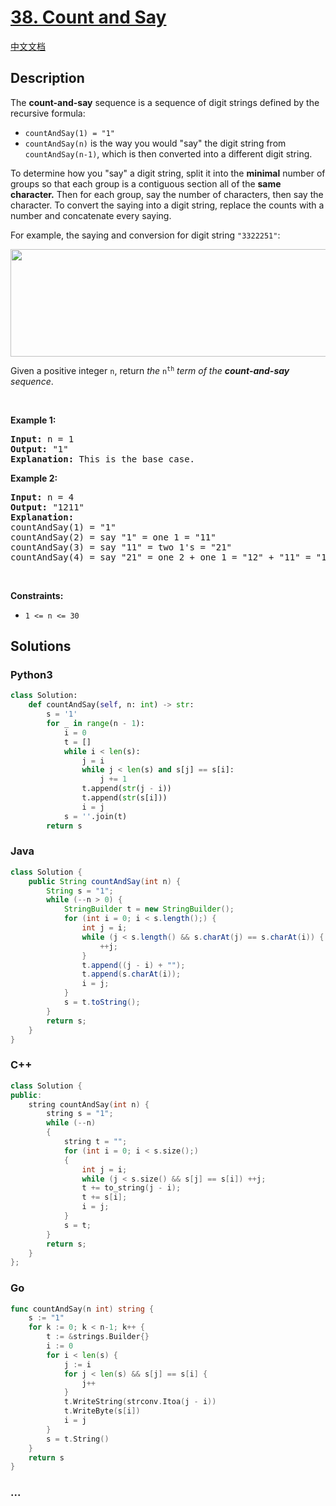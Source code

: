 # [38. Count and Say](https://leetcode.com/problems/count-and-say)

[中文文档](/solution/0000-0099/0038.Count%20and%20Say/README.md)

## Description

<p>The <strong>count-and-say</strong> sequence is a sequence of digit strings defined by the recursive formula:</p>

<ul>
	<li><code>countAndSay(1) = &quot;1&quot;</code></li>
	<li><code>countAndSay(n)</code> is the way you would &quot;say&quot; the digit string from <code>countAndSay(n-1)</code>, which is then converted into a different digit string.</li>
</ul>

<p>To determine how you &quot;say&quot; a digit string, split it into the <strong>minimal</strong> number of groups so that each group is a contiguous section all of the <strong>same character.</strong> Then for each group, say the number of characters, then say the character. To convert the saying into a digit string, replace the counts with a number and concatenate every saying.</p>

<p>For example, the saying and conversion for digit string <code>&quot;3322251&quot;</code>:</p>
<img alt="" src="https://fastly.jsdelivr.net/gh/doocs/leetcode@main/solution/0000-0099/0038.Count%20and%20Say/images/countandsay.jpg" style="width: 581px; height: 172px;" />
<p>Given a positive integer <code>n</code>, return <em>the </em><code>n<sup>th</sup></code><em> term of the <strong>count-and-say</strong> sequence</em>.</p>

<p>&nbsp;</p>
<p><strong>Example 1:</strong></p>

<pre>
<strong>Input:</strong> n = 1
<strong>Output:</strong> &quot;1&quot;
<strong>Explanation:</strong> This is the base case.
</pre>

<p><strong>Example 2:</strong></p>

<pre>
<strong>Input:</strong> n = 4
<strong>Output:</strong> &quot;1211&quot;
<strong>Explanation:</strong>
countAndSay(1) = &quot;1&quot;
countAndSay(2) = say &quot;1&quot; = one 1 = &quot;11&quot;
countAndSay(3) = say &quot;11&quot; = two 1&#39;s = &quot;21&quot;
countAndSay(4) = say &quot;21&quot; = one 2 + one 1 = &quot;12&quot; + &quot;11&quot; = &quot;1211&quot;
</pre>

<p>&nbsp;</p>
<p><strong>Constraints:</strong></p>

<ul>
	<li><code>1 &lt;= n &lt;= 30</code></li>
</ul>

## Solutions

<!-- tabs:start -->

### **Python3**

```python
class Solution:
    def countAndSay(self, n: int) -> str:
        s = '1'
        for _ in range(n - 1):
            i = 0
            t = []
            while i < len(s):
                j = i
                while j < len(s) and s[j] == s[i]:
                    j += 1
                t.append(str(j - i))
                t.append(str(s[i]))
                i = j
            s = ''.join(t)
        return s
```

### **Java**

```java
class Solution {
    public String countAndSay(int n) {
        String s = "1";
        while (--n > 0) {
            StringBuilder t = new StringBuilder();
            for (int i = 0; i < s.length();) {
                int j = i;
                while (j < s.length() && s.charAt(j) == s.charAt(i)) {
                    ++j;
                }
                t.append((j - i) + "");
                t.append(s.charAt(i));
                i = j;
            }
            s = t.toString();
        }
        return s;
    }
}
```

### **C++**

```cpp
class Solution {
public:
    string countAndSay(int n) {
        string s = "1";
        while (--n)
        {
            string t = "";
            for (int i = 0; i < s.size();)
            {
                int j = i;
                while (j < s.size() && s[j] == s[i]) ++j;
                t += to_string(j - i);
                t += s[i];
                i = j;
            }
            s = t;
        }
        return s;
    }
};
```

### **Go**

```go
func countAndSay(n int) string {
	s := "1"
	for k := 0; k < n-1; k++ {
		t := &strings.Builder{}
		i := 0
		for i < len(s) {
			j := i
			for j < len(s) && s[j] == s[i] {
				j++
			}
			t.WriteString(strconv.Itoa(j - i))
			t.WriteByte(s[i])
			i = j
		}
		s = t.String()
	}
	return s
}
```

### **...**

```

```

<!-- tabs:end -->
